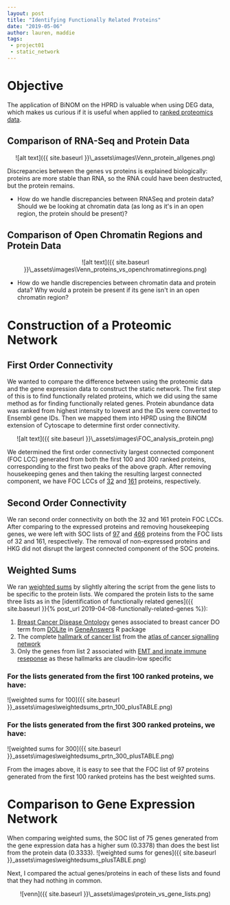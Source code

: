 ```yaml
---
layout: post
title: "Identifying Functionally Related Proteins"
date: "2019-05-06"
author: lauren, maddie
tags:
 - project01
 - static_network
---
```

# Objective
The application of BiNOM on the HPRD is valuable when using DEG data, which makes us curious if it is useful when applied to [ranked proteomics data](https://github.com/VeraLiconaResearchGroup/CancerReversion/blob/master/_projects/project1/231_protein_ranked_7744).

## Comparison of RNA-Seq and Protein Data
<div style="text-align:center" markdown="1">
![alt text]({{ site.baseurl }}\_assets\images\Venn_protein_allgenes.png)  
</div>

Discrepancies between the genes vs proteins is explained biologically: proteins are more stable than RNA, so the RNA could have been destructed, but the protein remains. 

  - How do we handle discrepancies between RNASeq and protein data? Should we be looking at chromatin data (as long as it's in an open region, the protein should be present)?

## Comparison of Open Chromatin Regions and Protein Data
<div style="text-align:center" markdown="1">
![alt text]({{ site.baseurl }}\_assets\images\Venn_proteins_vs_openchromatinregions.png)
</div>

  - How do we handle discrepencies between chromatin data and protein data? Why would a protein be present if its gene isn't in an open chromatin region?

# Construction of a Proteomic Network

## First Order Connectivity
We wanted to compare the difference between using the proteomic data and the gene expression data to construct the static network. The first step of this is to find functionally related proteins, which we did using the same method as for finding functionally related genes. Protein abundance data was ranked from highest intensity to lowest and the IDs were converted to Ensembl gene IDs. Then we mapped them into HPRD using the BiNOM extension of Cytoscape to determine first order connectivity.

<div style="text-align:center" markdown="1">
![alt text]({{ site.baseurl }}\_assets\images\FOC_analysis_protein.png)
</div>

 We determined the first order connectivity largest connected component (FOC LCC) generated from both the first 100 and 300 ranked proteins, corresponding to the first two peaks of the above graph. After removing housekeeping genes and then taking the resulting largest connected component, we have FOC LCCs of [32](https://github.com/VeraLiconaResearchGroup/CancerReversion/blob/master/_projects/project1/protein_FOC_100_noHKG_LCC_32) and [161](https://github.com/VeraLiconaResearchGroup/CancerReversion/blob/master/_projects/project1/protein_FOC_300_noHKG_LCC_161) proteins, respectively.

## Second Order Connectivity
We ran second order connectivity on both the 32 and 161 protein FOC LCCs. After comparing to the expressed proteins and removing housekeeping genes, we were left with SOC lists of [97](https://github.com/VeraLiconaResearchGroup/CancerReversion/blob/master/_projects/project1/protein_SOC_expressed_noHKG_97) and [466](https://github.com/VeraLiconaResearchGroup/CancerReversion/blob/master/_projects/project1/protein_SOC_expressed_noHKG_466) proteins from the FOC lists of 32 and 161, respectively. The removal of non-expressed proteins and HKG did not disrupt the largest connected component of the SOC proteins.

## Weighted Sums
We ran [weighted sums](https://github.com/VeraLiconaResearchGroup/CancerReversion/blob/master/_projects/project1/weighted_sums_proteins.Rmd) by slightly altering the script from the gene lists to be specific to the protein lists.
We compared the protein lists to the same three lists as in the [identification of functionally related genes]({{ site.baseurl }}{% post_url 2019-04-08-functionally-related-genes %}):

1. [Breast Cancer Disease Ontology](https://github.com/VeraLiconaResearchGroup/CancerReversion/blob/master/_projects/project1/breast_DO.txt) genes associated to breast cancer DO term from [DOLite](https://www.ncbi.nlm.nih.gov/pmc/articles/PMC2687947/) in [GeneAnswers](http://www.bioconductor.org/packages/2.5/bioc/html/GeneAnswers.html) R package
2. The complete [hallmark of cancer list](https://github.com/VeraLiconaResearchGroup/CancerReversion/blob/master/_projects/project1/HOC.txt) from the [atlas of cancer signalling network](https://acsn.curie.fr/ACSN2/ACSN2.html)
3. Only the genes from list 2 associated with [EMT and innate immune reseponse](https://github.com/VeraLiconaResearchGroup/CancerReversion/blob/master/_projects/project1/EMT_innateimmune) as these hallmarks are claudin-low specific


### For the lists generated from the first 100 ranked proteins, we have:
![weighted sums for 100]({{ site.baseurl }}\_assets\images\weightedsums_prtn_100_plusTABLE.png)
### For the lists generated from the first 300 ranked proteins, we have:
![weighted sums for 300]({{ site.baseurl }}\_assets\images\weightedsums_prtn_300_plusTABLE.png)

From the images above, it is easy to see that the FOC list of 97 proteins generated from the first 100 ranked proteins has the best weighted sums.

# Comparison to Gene Expression Network
When comparing weighted sums, the SOC list of 75 genes generated from the gene expression data has a higher sum (0.3378) than does the best list from the protein data (0.3333).
![weighted sums for genes]({{ site.baseurl }}\_assets\images\weightedsums_plusTABLE.png)

Next, I compared the actual genes/proteins in each of these lists and found that they had nothing in common.

<div style="text-align:center" markdown="1">
![venn]({{ site.baseurl }}\_assets\images\protein_vs_gene_lists.png)
</div>
